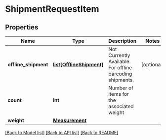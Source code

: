 # ShipmentRequestItem

## Properties
Name | Type | Description | Notes
------------ | ------------- | ------------- | -------------
**offline_shipment** | [**list[OfflineShipment]**](OfflineShipment.md) | Not Currently Available. For offline barcoding shipments. | [optional] 
**count** | **int** | Number of items for the associated weight | 
**weight** | [**Measurement**](Measurement.md) |  | 

[[Back to Model list]](../README.md#documentation-for-models) [[Back to API list]](../README.md#documentation-for-api-endpoints) [[Back to README]](../README.md)

